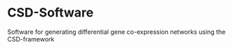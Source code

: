 # CSD-Software
Software for generating differential gene co-expression networks using the CSD-framework
